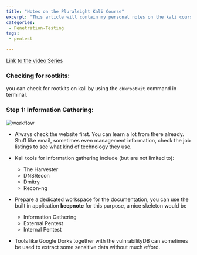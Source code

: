 ```yaml
---
title: "Notes on the Pluralsight Kali Course"
excerpt: "This article will contain my personal notes on the kali course over at pluralsight"
categories:
 - Penetration-Testing
tags:
 - pentest

---
```


[Link to the video Series](https://app.pluralsight.com/library/courses/kali-linux-penetration-testing-ethical-hacking/table-of-contents)

### Checking for rootkits:

 you can check for rootkits on kali by using the ```chkrootkit``` command in terminal.

### Step 1: Information Gathering:

![workflow](https://jeanfrancoismaes.github.io/work-adventures/assets/images/infoworkflow.png)


* Always check the website first. You can learn a lot from there already. Stuff like email, sometimes even management information, check the job listings to see what kind of technology they use.

* Kali tools for information gathering include (but are not limited to):
	* The Harvester
	*  DNSRecon
	*  Dmitry
	*  Recon-ng

* Prepare a dedicated workspace for the documentation, you can use the built in application **keepnote** for this purpose, a nice skeleton would be
	* 	Information Gathering
	* 	External Pentest
	* 	Internal Pentest

* Tools like Google Dorks together with the vulnrabilityDB can sometimes be used to extract some sensitive data without much efford.
